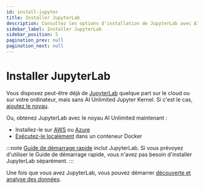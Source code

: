 ```yaml
---
id: install-jupyter
title: Installer JupyterLab
description: Consultez les options d'installation de JupyterLab avec AI Unlimited Jupyter Kernel.
sidebar_label: Installer JupyterLab
sidebar_position: 5
pagination_prev: null
pagination_next: null
---
```


# Installer JupyterLab

Vous disposez peut-être déjà de [JupyterLab](https://jupyter.org/) quelque part sur le cloud ou sur votre ordinateur, mais sans AI Unlimited Jupyter Kernel. Si c'est le cas, [ajoutez le noyau](https://downloads.teradata.com/download/tools/teradata-ai-unlimited-jupyter-kernel).

Ou, obtenez JupyterLab avec le noyau AI Unlimited maintenant :

- Installez-le sur [AWS](./install-jupyterlab-aws.md) ou [Azure](./install-jupyterlab-azure.md)
- [Exécutez-le localement](./run-jupyterlab-docker.md) dans un conteneur Docker

:::note
 [Guide de démarrage rapide](../quickstart/index.md) inclut JupyterLab. Si vous prévoyez d'utiliser le Guide de démarrage rapide, vous n'avez pas besoin d'installer JupyterLab séparément.
:::

Une fois que vous avez JupyterLab, vous pouvez démarrer [découverte et analyse des données](../../explore-and-analyze-data/index.md).
